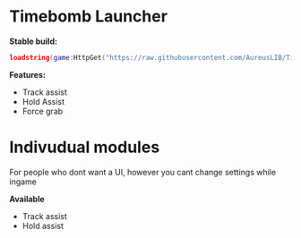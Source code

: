 # Timebomb Launcher

__Stable build:__
  
```Lua
loadstring(game:HttpGet("https://raw.githubusercontent.com/AureusLIB/TimeBombModules/refs/heads/main/Launcher.lua"))()
```

__Features:__
* Track assist
* Hold Assist
* Force grab

# Indivudual modules

For people who dont want a UI, however you cant change settings while ingame


__Available__
* Track assist
* Hold assist
  

